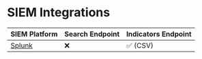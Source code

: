 # SIEM Integrations

| SIEM Platform | Search Endpoint | Indicators Endpoint | 
| ------------- | ------------- | ------------- |
| [Splunk](./splunk.md) | :x:  | :white_check_mark: (CSV)
